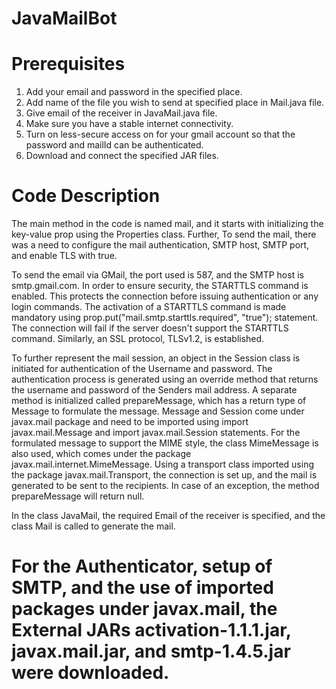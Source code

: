 # JavaMailBot

# Prerequisites
   1. Add your email and password in the specified place.
   2. Add name of the file you wish to send at specified place in Mail.java file.
   3. Give email of the receiver in JavaMail.java file.
   4. Make sure you have a stable internet connectivity.
   5. Turn on less-secure access on for your gmail account so that the password and mailId can be authenticated.
   6. Download and connect the specified JAR files.

# Code Description   

The main method in the code is named mail, and it starts with initializing the key-value prop using the Properties class. Further, To send the mail, there was a need to configure the mail authentication, SMTP host, SMTP port, and enable TLS with true. 

To send the email via GMail, the port used is 587, and the SMTP host is smtp.gmail.com. 
In order to ensure security, the STARTTLS command is enabled. This protects the connection before issuing authentication or any login commands. The activation of a STARTTLS command is made mandatory using prop.put("mail.smtp.starttls.required", "true"); statement. The connection will fail if the server doesn't support the STARTTLS command.
Similarly, an SSL protocol, TLSv1.2, is established.

To further represent the mail session, an object in the Session class is initiated for authentication of the Username and password. The authentication process is generated using an override method that returns the username and password of the Senders mail address.
A separate method is initialized called prepareMessage, which has a return type of Message to formulate the message. Message and Session come under javax.mail package and need to be imported using import javax.mail.Message and import javax.mail.Session statements.
For the formulated message to support the MIME style, the class MimeMessage is also used, which comes under the package javax.mail.internet.MimeMessage. 
Using a transport class imported using the package javax.mail.Transport, the connection is set up, and the mail is generated to be sent to the recipients. 
In case of an exception, the method prepareMessage will return null.

In the class JavaMail, the required Email of the receiver is specified, and the class Mail is called to generate the mail.

# For the Authenticator, setup of SMTP, and the use of imported packages under javax.mail, the External JARs activation-1.1.1.jar, javax.mail.jar, and smtp-1.4.5.jar were downloaded. 

